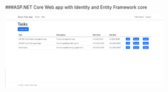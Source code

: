 ﻿###ASP.NET Core Web app with Identity and Entity Framework core

![alt text](https://github.com/Blaz-Strusnik/Todo_App/blob/master/img/Tasks_2.png)
